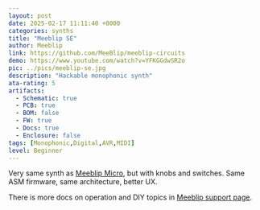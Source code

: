 ```yaml
---
layout: post
date: 2025-02-17 11:11:40 +0000
categories: synths
title: "Meeblip SE"
author: Meeblip
link: https://github.com/MeeBlip/meeblip-circuits
demo: https://www.youtube.com/watch?v=YFKGGdwSR2o
pic: ../pics/meeblip-se.jpg
description: "Hackable monophonic synth"
ata-rating: 5
artifacts:
  - Schematic: true
  - PCB: true
  - BOM: false
  - FW: true
  - Docs: true
  - Enclosure: false
tags: [Monophonic,Digital,AVR,MIDI]
level: Beginner
---
```


Very same synth as [Meeblip Micro](/synths/meeblip-micro), but with knobs and switches. Same ASM firmware, same architecture, better UX.

There is more docs on operation and DIY topics in [Meeblip support page](https://meeblip.com/pages/support).